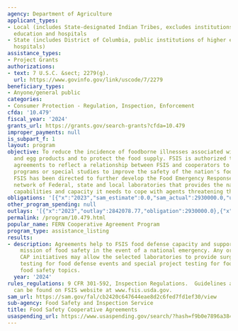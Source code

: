 ```yaml
---
agency: Department of Agriculture
applicant_types:
- Local (includes State-designated Indian Tribes, excludes institutions of higher
  education and hospitals
- State (includes District of Columbia, public institutions of higher education and
  hospitals)
assistance_types:
- Project Grants
authorizations:
- text: 7 U.S.C. &sect; 2279(g).
  url: https://www.govinfo.gov/link/uscode/7/2279
beneficiary_types:
- Anyone/general public
categories:
- Consumer Protection - Regulation, Inspection, Enforcement
cfda: '10.479'
fiscal_year: '2024'
grants_url: https://grants.gov/search-grants?cfda=10.479
improper_payments: null
is_subpart_f: 1
layout: program
objective: To reduce the incidence of foodborne illnesses associated with meat, poultry,
  and egg products and to protect the food supply. FSIS is authorized to use cooperative
  agreements to reflect a relationship between FSIS and cooperators to carry out educational
  programs or special studies to improve the safety of the nation's food supply.  Also,
  FSIS has been directed to further develop the Food Emergency Response Network, a
  network of Federal, state and local laboratories that provides the nation the analytic
  capabilities and capacity it needs to cope with agents threatening the food supply.
obligations: '[{"x":"2023","sam_estimate":0.0,"sam_actual":2930000.0,"usa_spending_actual":2930000.0},{"x":"2024","sam_estimate":0.0,"sam_actual":2450000.0,"usa_spending_actual":2450000.0},{"x":"2025","sam_estimate":0.0,"sam_actual":3300000.0,"usa_spending_actual":140000.0}]'
other_program_spending: null
outlays: '[{"x":"2023","outlay":2842078.77,"obligation":2930000.0},{"x":"2024","outlay":889767.5,"obligation":2450000.0},{"x":"2025","outlay":0.0,"obligation":140000.0}]'
permalink: /program/10.479.html
popular_name: FERN Cooperative Agreement Program
program_type: assistance_listing
results:
- description: Agreements help to FSIS food defense capacity and supports the agency’s
    mission of food safety in the event of a national emergency. Any or all of the
    CAP initiatives may allow the selected laboratories to provide surge capacity
    testing for food defense events and special project testing for food defense and/or
    food safety topics.
  year: '2024'
rules_regulations: 9 CFR 301-592, Inspection Regulations.  Guidelines and literature
  can be found on FSIS website at www.fsis.usda.gov.
sam_url: https://sam.gov/fal/cb2420c647644eae8d2c6fed7fd1ef30/view
sub-agency: Food Safety and Inspection Service
title: Food Safety Cooperative Agreements
usaspending_url: https://www.usaspending.gov/search/?hash=f9b0e7896a3841738ee16ff17548980f
---
```

